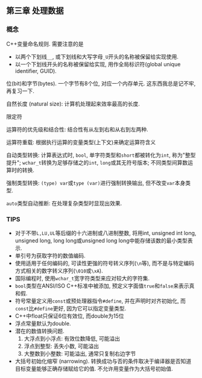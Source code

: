 
## 第三章 处理数据

### 概念

C++变量命名规则. 需要注意的是

- 以两个下划线`__`, 或下划线和大写字母`_U`开头的名称被保留给实现使用.
- 以一个下划线开头的名称被保留给实现, 用作全局标识符(global unique identifier, GUID).

位(bit)和字节(bytes). 一个字节有8个位, 对应一个内存单元. 这东西我总是记不牢, 再复习一下.

自然长度 (natural size): 计算机处理起来效率最高的长度.

限定符

运算符的优先级和结合性: 结合性有从左到右和从右到左两种.

运算符重载: 根据执行运算的变量类型(上下文)来确定运算符含义

自动类型转换: 计算表达式时, `bool`, 单字符类型和`short`都被转化为`int`, 称为"整型提升"; `wchar_t`转换为足够存储之的`int`, `long`或其无符号版本; 不同类型间算数运算时的转换.

强制类型转换: `(type) var`或`type (var)`进行强制转换输出, 但不改变`var`本身类型.

`auto`类型自动推断: 在处理复杂类型时显现出效果.

### TIPS

- 对于不带`L,LU,UL`等后缀的十六进制或八进制整数,
  将用int, unsigned int long, unsigned long, long long或unsigned long long中能存储该数的最小类型表示.
- 单引号为获取字符的数值编码.
- 使用适用于任何编码的, 可读性更强的符号转义序列(`\n`等), 而不是与特定编码方式相关的数字转义序列(`\010`或`\xA`).
- 国际编程时, 使用`wchar_t`宽字符类型来应对较大的字符集.
- `bool`类型在ANSI/ISO C++标准中被添加, 预定义字面值`true`和`false`来表示真和假.
- 符号常量定义用`const`或预处理器指令`#define`, 并在声明时对齐初始化,
  而`const`比`#define`更好, 因为它可以指定变量类型.
- C++中float只保证6位有效位, 而double为15位
- 浮点常量默认为double.
- 潜在的数值转换问题.
  1. 大浮点到小浮点: 有效位数降低, 可能溢出
  2. 浮点到整型: 丢失小数, 可能溢出
  3. 大整数到小整数: 可能溢出, 通常只复制右边字节
- 大括号初始化缩窄 (narrowing). 转换成功与否的条件取决于编译器是否知道目标变量能够正确存储赋给它的值. 不允许用变量作为大括号初始值.

